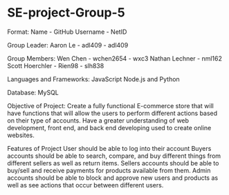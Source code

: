 # SE-project-Group-5

Format:
Name - GitHub Username - NetID

Group Leader:
Aaron Le - adl409 - adl409

Group Members:
Wen Chen - wchen2654 - wxc3
Nathan Lechner - nml162
Scott Hoerchler - Rien98 - slh838

Languages and Frameworks:
JavaScript Node.js and Python

Database:
MySQL

Objective of Project:
Create a fully functional E-commerce store that will have functions that will allow the users to perform different actions based on their type of accounts.
Have a greater understanding of web development, front end, and back end developing used to create online websites.

Features of Project
User should be able to log into their account
Buyers accounts should be able to search, compare, and buy different things from different sellers as well as return items.
Sellers accounts should be able to buy/sell and receive payments for products available from them.
Admin accounts should be able to block and approve new users and products as well as see actions that occur between different users.


